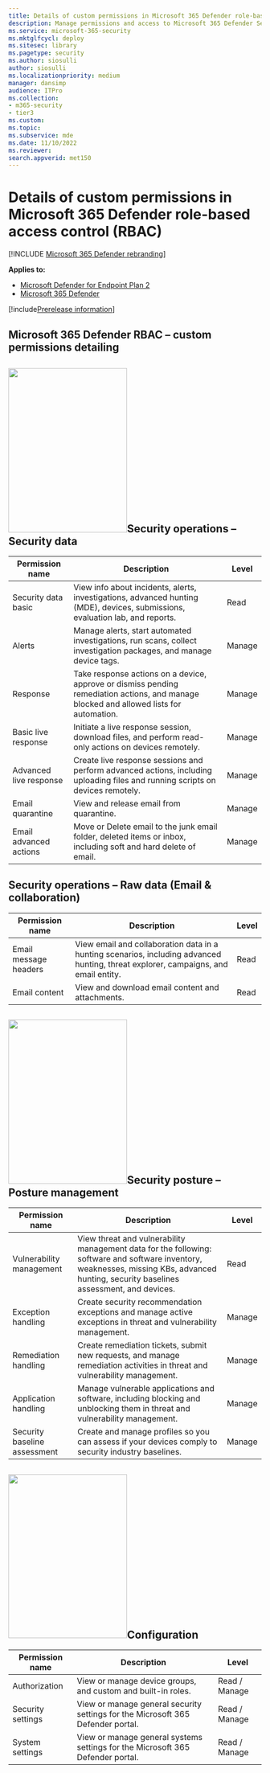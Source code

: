 ```yaml
---
title: Details of custom permissions in Microsoft 365 Defender role-based access control (RBAC) 
description: Manage permissions and access to Microsoft 365 Defender Security portal experiences using role-based access control (RBAC)
ms.service: microsoft-365-security
ms.mktglfcycl: deploy
ms.sitesec: library
ms.pagetype: security
ms.author: siosulli
author: siosulli
ms.localizationpriority: medium
manager: dansimp
audience: ITPro
ms.collection: 
- m365-security
- tier3
ms.custom: 
ms.topic:
ms.subservice: mde
ms.date: 11/10/2022
ms.reviewer: 
search.appverid: met150
---
```


# Details of custom permissions in Microsoft 365 Defender role-based access control (RBAC)

[!INCLUDE [Microsoft 365 Defender rebranding](../../includes/microsoft-defender.md)]

**Applies to:**

- [Microsoft Defender for Endpoint Plan 2](https://go.microsoft.com/fwlink/?linkid=2154037)
- [Microsoft 365 Defender](https://go.microsoft.com/fwlink/?linkid=2118804)

[!include[Prerelease information](../../includes/prerelease.md)]

## Microsoft 365 Defender RBAC – custom permissions detailing

## <img src="C:\GitHub\microsoft-365-docs-pr\microsoft-365\security\defender\media\image20.png" style="width:2.46087in;height:3.40286in" />Security operations – Security data

| **Permission name**    | **Description**                                                                                                                         | **Level** |
|------------------------|-----------------------------------------------------------------------------------------------------------------------------------------|-----------|
| Security data basic    | View info about incidents, alerts, investigations, advanced hunting (MDE), devices, submissions, evaluation lab, and reports.           | Read      |
| Alerts                 | Manage alerts, start automated investigations, run scans, collect investigation packages, and manage device tags.                       | Manage    |
| Response               | Take response actions on a device, approve or dismiss pending remediation actions, and manage blocked and allowed lists for automation. | Manage    |
| Basic live response    | Initiate a live response session, download files, and perform read-only actions on devices remotely.                                    | Manage    |
| Advanced live response | Create live response sessions and perform advanced actions, including uploading files and running scripts on devices remotely.          | Manage    |
| Email quarantine       | View and release email from quarantine.                                                                                                 | Manage    |
| Email advanced actions | Move or Delete email to the junk email folder, deleted items or inbox, including soft and hard delete of email.                         | Manage    |

## 

## Security operations – Raw data (Email & collaboration)

| **Permission name**   | **Description**                                                                                                                     | **Level** |
|-----------------------|-------------------------------------------------------------------------------------------------------------------------------------|-----------|
| Email message headers | View email and collaboration data in a hunting scenarios, including advanced hunting, threat explorer, campaigns, and email entity. | Read      |
| Email content         | View and download email content and attachments.                                                                                    | Read      |

## <img src="C:\GitHub\microsoft-365-docs-pr\microsoft-365\security\defender\media\image21.png" style="width:2.46042in;height:3.402in" />Security posture – Posture management

| **Permission name**          | **Description**                                                                                                                                                                          | **Level** |
|------------------------------|------------------------------------------------------------------------------------------------------------------------------------------------------------------------------------------|-----------|
| Vulnerability management     | View threat and vulnerability management data for the following: software and software inventory, weaknesses, missing KBs, advanced hunting, security baselines assessment, and devices. | Read      |
| Exception handling           | Create security recommendation exceptions and manage active exceptions in threat and vulnerability management.                                                                           | Manage    |
| Remediation handling         | Create remediation tickets, submit new requests, and manage remediation activities in threat and vulnerability management.                                                               | Manage    |
| Application handling         | Manage vulnerable applications and software, including blocking and unblocking them in threat and vulnerability management.                                                              | Manage    |
| Security baseline assessment | Create and manage profiles so you can assess if your devices comply to security industry baselines.                                                                                      | Manage    |

## <img src="C:\GitHub\microsoft-365-docs-pr\microsoft-365\security\defender\media\image22.png" style="width:2.46035in;height:3.40191in" />Configuration

| **Permission name** | **Description**                                                                 | **Level**     |
|---------------------|---------------------------------------------------------------------------------|---------------|
| Authorization       | View or manage device groups, and custom and built-in roles.                    | Read / Manage |
| Security settings   | View or manage general security settings for the Microsoft 365 Defender portal. | Read / Manage |
| System settings     | View or manage general systems settings for the Microsoft 365 Defender portal.  | Read / Manage |
